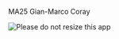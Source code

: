 MA25 Gian-Marco Coray

![Please do not resize this app](https://img.shields.io/badge/don't%20resize-1920x1080_only-blue) 
